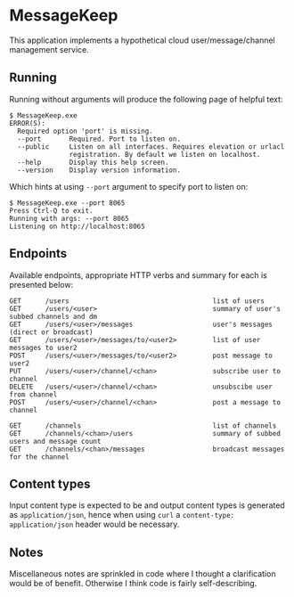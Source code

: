 # MessageKeep

This application implements a hypothetical cloud user/message/channel management service. 

## Running
Running without arguments will produce the following page of helpful text:  

    $ MessageKeep.exe
    ERROR(S):
      Required option 'port' is missing.
      --port       Required. Port to listen on.
      --public     Listen on all interfaces. Requires elevation or urlacl
                   registration. By default we listen on localhost.
      --help       Display this help screen.
      --version    Display version information.

Which hints at using `--port` argument to specify port to listen on: 

    $ MessageKeep.exe --port 8065
    Press Ctrl-Q to exit.
    Running with args: --port 8065
    Listening on http://localhost:8065

## Endpoints

Available endpoints, appropriate HTTP verbs and summary for each is presented below: 

    GET      /users                                    list of users
    GET      /users/<user>                             summary of user's subbed channels and dm
    GET      /users/<user>/messages                    user's messages (direct or broadcast)
    GET      /users/<user>/messages/to/<user2>         list of user messages to user2
    POST     /users/<user>/messages/to/<user2>         post message to user2
    PUT      /users/<user>/channel/<chan>              subscribe user to channel
    DELETE   /users/<user>/channel/<chan>              unsubscibe user from channel
    POST     /users/<user>/channel/<chan>              post a message to channel
                                                        
    GET      /channels                                 list of channels
    GET      /channels/<chan>/users                    summary of subbed users and message count
    GET      /channels/<chan>/messages                 broadcast messages for the channel

## Content types

Input content type is expected to be and output content types is generated as `application/json`, hence when using `curl` a `content-type: application/json` header would be necessary.

## Notes

Miscellaneous notes are sprinkled in code where I thought a clarification would be of benefit. Otherwise I think code is fairly self-describing.